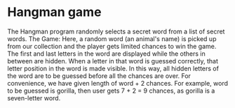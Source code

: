 # Hangman game
The Hangman program randomly selects a secret word from a list of secret words.
The Game: Here, a random word (an animal's name) is picked up from our collection and the player gets limited chances to win the game.
The first and last letters in the word are displayed while the others in between are hidden.
When a letter in that word is guessed correctly, that letter position in the word is made visible. In this way, all hidden letters of the word are to be guessed before all the chances are over. 
For convenience, we have given length of word + 2 chances. For example, word to be guessed is gorilla, then user gets 7 + 2 = 9 chances, as gorilla is a seven-letter word.
